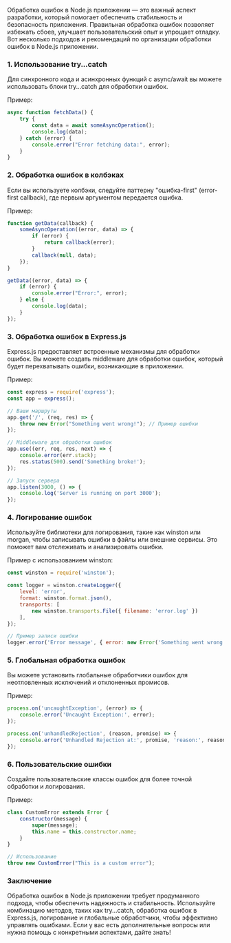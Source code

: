 Обработка ошибок в Node.js приложении — это важный аспект разработки, который помогает обеспечить стабильность и безопасность приложения. Правильная обработка ошибок позволяет избежать сбоев, улучшает пользовательский опыт и упрощает отладку. Вот несколько подходов и рекомендаций по организации обработки ошибок в Node.js приложении.

### 1. Использование try...catch

Для синхронного кода и асинхронных функций с async/await вы можете использовать блоки try...catch для обработки ошибок.

Пример:
```javascript
async function fetchData() {
    try {
        const data = await someAsyncOperation();
        console.log(data);
    } catch (error) {
        console.error("Error fetching data:", error);
    }
}
```



### 2. Обработка ошибок в колбэках

Если вы используете колбэки, следуйте паттерну "ошибка-first" (error-first callback), где первым аргументом передается ошибка.

Пример:
```javascript
function getData(callback) {
    someAsyncOperation((error, data) => {
        if (error) {
            return callback(error);
        }
        callback(null, data);
    });
}

getData((error, data) => {
    if (error) {
        console.error("Error:", error);
    } else {
        console.log(data);
    }
});
```



### 3. Обработка ошибок в Express.js

Express.js предоставляет встроенные механизмы для обработки ошибок. Вы можете создать middleware для обработки ошибок, который будет перехватывать ошибки, возникающие в приложении.

Пример:
```javascript
const express = require('express');
const app = express();

// Ваши маршруты
app.get('/', (req, res) => {
    throw new Error("Something went wrong!"); // Пример ошибки
});

// Middleware для обработки ошибок
app.use((err, req, res, next) => {
    console.error(err.stack);
    res.status(500).send('Something broke!');
});

// Запуск сервера
app.listen(3000, () => {
    console.log('Server is running on port 3000');
});
```



### 4. Логирование ошибок

Используйте библиотеки для логирования, такие как winston или morgan, чтобы записывать ошибки в файлы или внешние сервисы. Это поможет вам отслеживать и анализировать ошибки.

Пример с использованием winston:
```javascript
const winston = require('winston');

const logger = winston.createLogger({
    level: 'error',
    format: winston.format.json(),
    transports: [
        new winston.transports.File({ filename: 'error.log' })
    ],
});

// Пример записи ошибки
logger.error('Error message', { error: new Error('Something went wrong!') });

```


### 5. Глобальная обработка ошибок

Вы можете установить глобальные обработчики ошибок для неотловленных исключений и отклоненных промисов.

Пример:
```javascript
process.on('uncaughtException', (error) => {
    console.error('Uncaught Exception:', error);
});

process.on('unhandledRejection', (reason, promise) => {
    console.error('Unhandled Rejection at:', promise, 'reason:', reason);
});
```



### 6. Пользовательские ошибки

Создайте пользовательские классы ошибок для более точной обработки и логирования.

Пример:
```javascript
class CustomError extends Error {
    constructor(message) {
        super(message);
        this.name = this.constructor.name;
    }
}

// Использование
throw new CustomError("This is a custom error");
```

### Заключение

Обработка ошибок в Node.js приложении требует продуманного подхода, чтобы обеспечить надежность и стабильность. Используйте комбинацию методов, таких как try...catch, обработка ошибок в Express.js, логирование и глобальные обработчики, чтобы эффективно управлять ошибками. Если у вас есть дополнительные вопросы или нужна помощь с конкретными аспектами, дайте знать!